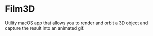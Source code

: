 # Film3D

Utility macOS app that allows you to render and orbit a 3D object and capture the result into an animated gif.
